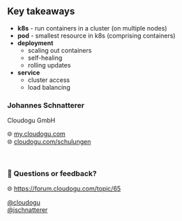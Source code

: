 <!-- .slide: data-background-image="images/the-end.jpg"-->



## Key takeaways

* **k8s** - run containers in a cluster (on multiple nodes)  
* **pod** - smallest resource in k8s (comprising containers)
* **deployment**
  * scaling out containers
  * self-healing
  * rolling updates
* **service**
  * cluster access
  * load balancing



<!-- .slide: data-background-image="images/title.svg"-->

### Johannes Schnatterer

Cloudogu GmbH

🌐  [my.cloudogu.com](https://my.cloudogu.com)  
🌐  [cloudogu.com/schulungen](https://cloudogu.com/schulungen)

<br/>

###  💬 Questions or feedback?

🌐 https://forum.cloudogu.com/topic/65

<a href='https://twitter.com/cloudogu' class="social" target="_blank">
    <i class='fab fa-twitter'></i>
    @cloudogu
</a>
<br/>
<a href='https://twitter.com/jschnatterer' class="social" target="_blank">
    <i class='fab fa-twitter'></i>
    @jschnatterer
</a>